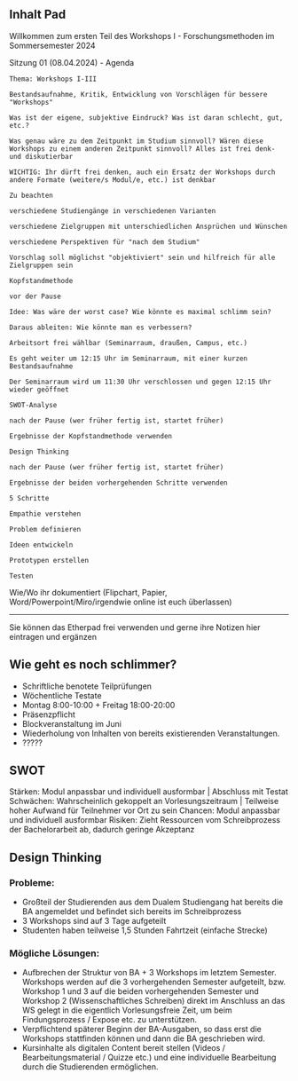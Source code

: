 ## Inhalt Pad
Willkommen zum ersten Teil des Workshops I - Forschungsmethoden im Sommersemester 2024

Sitzung 01 (08.04.2024) - Agenda

    Thema: Workshops I-III

    Bestandsaufnahme, Kritik, Entwicklung von Vorschlägen für bessere "Workshops"

    Was ist der eigene, subjektive Eindruck? Was ist daran schlecht, gut, etc.?

    Was genau wäre zu dem Zeitpunkt im Studium sinnvoll? Wären diese Workshops zu einem anderen Zeitpunkt sinnvoll? Alles ist frei denk- und diskutierbar

    WICHTIG: Ihr dürft frei denken, auch ein Ersatz der Workshops durch andere Formate (weitere/s Modul/e, etc.) ist denkbar

    Zu beachten

    verschiedene Studiengänge in verschiedenen Varianten

    verschiedene Zielgruppen mit unterschiedlichen Ansprüchen und Wünschen

    verschiedene Perspektiven für "nach dem Studium"

    Vorschlag soll möglichst "objektiviert" sein und hilfreich für alle Zielgruppen sein

    Kopfstandmethode

    vor der Pause

    Idee: Was wäre der worst case? Wie könnte es maximal schlimm sein?

    Daraus ableiten: Wie könnte man es verbessern?

    Arbeitsort frei wählbar (Seminarraum, draußen, Campus, etc.)

    Es geht weiter um 12:15 Uhr im Seminarraum, mit einer kurzen Bestandsaufnahme

    Der Seminarraum wird um 11:30 Uhr verschlossen und gegen 12:15 Uhr wieder geöffnet

    SWOT-Analyse

    nach der Pause (wer früher fertig ist, startet früher)

    Ergebnisse der Kopfstandmethode verwenden

    Design Thinking

    nach der Pause (wer früher fertig ist, startet früher)

    Ergebnisse der beiden vorhergehenden Schritte verwenden

    5 Schritte

    Empathie verstehen

    Problem definieren

    Ideen entwickeln

    Prototypen erstellen

    Testen


Wie/Wo ihr dokumentiert (Flipchart, Papier, Word/Powerpoint/Miro/irgendwie online ist euch überlassen)

---

Sie können das Etherpad frei verwenden und gerne ihre Notizen hier eintragen und ergänzen

## Wie geht es noch schlimmer?
- Schriftliche benotete Teilprüfungen
- Wöchentliche Testate
- Montag 8:00-10:00 + Freitag 18:00-20:00
- Präsenzpflicht
- Blockveranstaltung im Juni
- Wiederholung von Inhalten von bereits existierenden Veranstaltungen.
- ?????

## SWOT
Stärken: Modul anpassbar und individuell ausformbar | Abschluss mit Testat
Schwächen: Wahrscheinlich gekoppelt an Vorlesungszeitraum | Teilweise hoher Aufwand für Teilnehmer vor Ort zu sein
Chancen: Modul anpassbar und individuell ausformbar
Risiken: Zieht Ressourcen vom Schreibprozess der Bachelorarbeit ab, dadurch geringe Akzeptanz

## Design Thinking
### Probleme:
- Großteil der Studierenden aus dem Dualem Studiengang hat bereits die BA angemeldet und befindet sich bereits im Schreibprozess
- 3 Workshops sind auf 3 Tage aufgeteilt
- Studenten haben teilweise 1,5 Stunden Fahrtzeit (einfache Strecke)

### Mögliche Lösungen:
- Aufbrechen der Struktur von BA + 3 Workshops im letztem Semester. Workshops werden auf die 3 vorhergehenden Semester aufgeteilt, bzw. Workshop 1 und 3 auf die beiden vorhergehenden Semester und Workshop 2 (Wissenschaftliches Schreiben) direkt im Anschluss an das WS gelegt in die eigentlich Vorlesungsfreie Zeit, um beim Findungsprozess / Expose etc. zu unterstützen.
- Verpflichtend späterer Beginn der BA-Ausgaben, so dass erst die Workshops stattfinden können und dann die BA geschrieben wird.
- Kursinhalte als digitalen Content bereit stellen (Videos / Bearbeitungsmaterial / Quizze etc.) und eine individuelle Bearbeitung durch die Studierenden ermöglichen. 